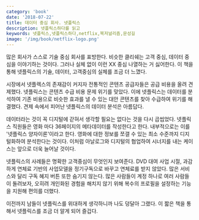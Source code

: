 ```yaml
---
category: 'book'
date: '2018-07-22'
title: 데이터 중심 회사. 넷플릭스
description: 넷플릭스하다를 읽고
keywords: 넷플릭스,넷플릭스하다,netflix,북저널리즘,문성길
image: '/img/book/netflix-logo.png'
---
```


많은 회사가 스스로 기술 중심 회사를 표방한다. 비슷한 클리쉐는 고객 중심, 데이터 중심을 이야기하는 것이다. 그러나 실체 없이 이런 XX 중심 나열하는 거 싫어한다. 이 책을 통해 넷플릭스의 기술, 데이터, 고객중심의 실체를 조금 더 느꼈다.

시장에서 넷플렉스의 존재감이 커지자 전통적인 콘텐츠 공급자들은 공급 비용을 올려 견제했다. 넷플릭스는 콘텐츠 수급 비용 문제 위기를 맞았다. 이에 넷플릭스는 데이터를 분석하여 기존 비용으로 비슷한 효과를 낼 수 있는 대안 콘텐츠를 찾아 수급하여 위기를 해결했다. 견제 속에서 피어난 넷플릭스의 데이터 분석은 아름답다.

데이터라는 것이 꼭 디지털에 갇혀서 생각할 필요는 없다는 것을 다시 곱씹었다. 넷플릭스 직원들은 영화 마다 36페이지의 메타데이터를 작성한다고 한다. 내부적으로는 이를 '넷플릭스 양자이론'이라고 한다. 영화에 대한 정보를 쪼갤 수 있는 최소 수준까지 디지털화하여 분석한다는 것이다. 이처럼 아날로그와 디지털의 협업하여 시너지를 내는 케이스는 앞으로 더욱 늘어날 것이다.

넷플릭스의 사례들은 명확한 고객중심이 무엇인지 보여준다. DVD 대여 사업 시절, 과감하게 연체료 기반의 사업모델을 정기구독으로 바꾸고 연체료를 받지 않았다. 많은 서비스와 달리 구독 혜지 버튼 또한 숨기지 않는다. 많은 사람들이 계정 하나로 여러 사람들이 돌려보자, 오히려 개인화된 경험을 해치지 않기 위해 복수의 프로필을 설정하는 기능을 지원해 편의를 더했다.

이전까지 남들이 넷플릭스를 위대하게 생각하니까 나도 덩달아 그랬다. 이 짧은 책을 통해서 넷플릭스를 조금 더 알게 되어 즐겁다.
